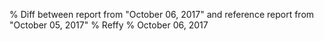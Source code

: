 % Diff between report from "October 06, 2017" and reference report from "October 05, 2017"
% Reffy
% October 06, 2017

